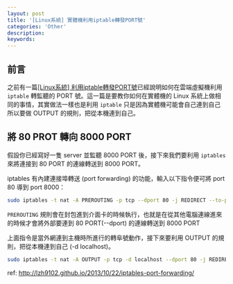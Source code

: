 ```yaml
---
layout: post
title: '[Linux系統] 實體機利用iptable轉發PORT號'
categories: 'Other'
description: 
keywords:
---
```


## 前言
之前有一篇[[Linux系統] 利用iptable轉發PORT號](https://andy6804tw.github.io/2018/03/14/linux-iptable/)已經說明如何在雲端虛擬機利用 `iptable` 轉監聽的 PORT 號。這一篇是要教你如何在實體機的 Linux 系統上做相同的事情，其實做法一樣也是利用 `iptable` 只是因為實體機可能會自己連到自己所以要做 OUTPUT 的規則，把從本機連到自己。


## 將 80 PROT 轉向 8000 PORT
假設你已經寫好一隻 server 並監聽 8000 PORT 後，接下來我們要利用 `iptables` 來將連接到 80 PORT 的連線轉送到 8000 PORT。

iptables 有內建連接埠轉送 (port forwarding) 的功能，輸入以下指令便可將 port 80 導到 port 8000：

```bash
sudo iptables -t nat -A PREROUTING -p tcp --dport 80 -j REDIRECT --to-ports 8000
```

`PREROUTING` 規則會在封包進到介面卡的時候執行，也就是在從其他電腦連線進來的時候才會將外部要連到 80 PORT(--dport) 的連線轉送到 8000 PORT

上面指令是當外網連到主機時所進行的轉阜號動作，接下來要利用 OUTPUT 的規則，把從本機連到自己 (-d localhost)。

```bash
sudo iptables -t nat -A OUTPUT -p tcp -d localhost --dport 80 -j REDIRECT --to-ports 8000
```

ref: http://lzh9102.github.io/2013/10/22/iptables-port-forwarding/
